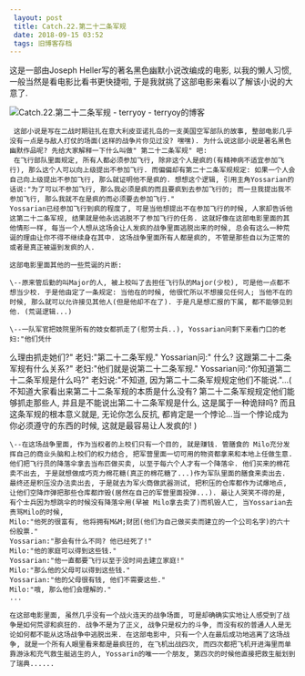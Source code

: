 ```yaml
---
 layout: post
 title: Catch.22.第二十二条军规
 date: 2018-09-15 03:52
 tags: 旧博客存档
---
```

这是一部由Joseph Heller写的著名黑色幽默小说改编成的电影, 以我的懒人习惯, 一般当然是看电影比看书更快捷啦,
于是我就挑了这部电影来看以了解该小说的大意了.

![Catch.22.第二十二条军规 - terryoy -
terryoy的博客](http://imglf4.nosdn0.126.net/img/d3RhVFdGTXZTU3FWYjUvU0NEZTFhbHlYYktNaXFjelkvZnlsN2JRQlUrb2lZOFBRYk15clh3PT0.jpg)

     这部小说是写在二战时期驻扎在意大利皮亚诺扎岛的一支美国空军部队的故事, 整部电影几乎没有一点是与敌人打仗的场面(这样的战争片你见过没? 嘿嘿). 为什么说这部小说是著名黑色幽默作品呢? 先给大家解释一下什么叫做" 第二十二条军规" 吧:  
     在飞行部队里面规定, 所有人都必须参加飞行, 除非这个人是疯的(有精神病不适宜参加飞行), 那么这个人可以向上级提出不参加飞行. 而偏偏却有第二十二条军规规定: 如果一个人会自己向上级提出不参加飞行, 那么就证明他不是疯的. 想想这个逻辑, 引用主角Yossarian的话说:"为了可以不参加飞行, 那么我必须是疯的而且要疯到去参加飞行的; 而一旦我提出我不参加飞行, 那么我就不在是疯的而必须要去参加飞行."  
    Yossarian已经参加飞行到疯的程度了, 可是当他想提出不在参加飞行的时候, 人家却告诉他这第二十二条军规, 结果就是他永远逃脱不了参加飞行的任务. 这就好像在这部电影里面的其他情形一样, 每当一个人想从这场会让人发疯的战争里面逃脱出来的时候, 总会有这么一种荒诞的理由让你不得不继续身在其中. 这场战争里面所有人都是疯的, 不管是那些自以为正常的或者是真正被逼到发疯的人.

    这部电影里面其他的一些荒诞的片断:

    \--原来管后勤的叫Major的人, 被上校叫了去担任飞行队的Major(少校), 可是他一点都不想当少校. 于是他由定了一条规定: 当他在的时候, 他很忙所以不想接见任何人; 当他不在的时候, 那么就可以允许接见其他人(但是他却不在了). 于是凡是想汇报的下属, 都不能够见到他. (荒诞逻辑...)

    \--一队军官把妓院里所有的妓女都抓走了(慰劳士兵..), Yossarian问剩下来看门口的老妇:"他们凭什  
么理由抓走她们?" 老妇:"第二十二条军规." Yossarian问:" 什么? 这跟第二十二条军规有什么关系?" 老妇:"他们就是说第二十二条军规."
Yossarian问:"你知道第二十二条军规是什么吗?" 老妇说:"不知道, 因为第二十二条军规规定他们不能说."...(
不知道大家看出来第二十二条军规的本质是什么没有? 第二十二条军规规定他们能够抓走那些人, 并且是不能说出第二十二条军规是什么, 这是属于一种诡辩吗?
而且这条军规的根本意义就是, 无论你怎么反抗, 都肯定是一个悖论...当一个悖论成为你必须遵守的东西的时候, 这就是最容易让人发疯的! )

    \--在这场战争里面, 作为当权者的上校们只有一个目的, 就是赚钱. 管膳食的 Milo充分发挥自己的商业头脑和上校们的权力结合, 把军营里面一切可用的物资都拿来和本地上任做生意. 他们把飞行员的降落伞拿去当布匹做买卖, 以至于每六个人才有一个降落伞. 他们买来的棉花卖不出去, 于是就想做成巧克力棉花糖(真正的棉花糖了...)作为军队里面的膳食来卖出去. 最终还是积压没办法卖出去, 于是就去为军火商做武器测试, 把积压的仓库都作为试爆地点, 让他们空降炸弹把那些仓库都炸毁(居然在自己的军营里面投弹...). 最让人哭笑不得的是, 有个士兵因为想跳伞的时候没有降落伞用(早被 Milo拿去卖了)而机毁人亡, 当Yossarian去责骂Milo的时候,  
    Milo:"他死的很富有, 他将拥有M&M;财团(他们为自己做买卖而建立的一个公司名字)的六十份股票."  
    Yossarian:"那会有什么不同? 他已经死了!"  
    Milo:"他的家庭可以得到这些钱."  
    Yossarian:"他一直都要飞行以至于没时间去建立家庭!"  
    Milo:"那么他的父母可以得到这些钱."  
    Yossarian:"他的父母很有钱, 他们不需要这些."  
    Milo:"哦, 那么他们会理解的."  
    ...

    在这部电影里面, 虽然几乎没有一个战火连天的战争场面, 可是却确确实实地让人感受到了战争是如何荒谬和疯狂的. 战争不是为了正义, 战争只是权力的斗争, 而没有权的普通人人是无论如何都不能从这场战争中逃脱出来. 在这部电影中, 只有一个人在最后成功地逃离了这场战争, 就是一个所有人眼里看来都是最疯狂的, 在飞机出战四次, 而四次都把飞机开进海里而单靠游泳和充气救生艇逃生的人, Yossarin的唯一一个朋友, 第四次的时候他直接把救生艇划到了瑞典......

